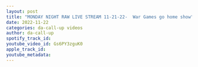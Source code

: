 ```yaml
---
layout: post
title: "MONDAY NIGHT RAW LIVE STREAM 11-21-22-  War Games go home show"
date: 2022-11-22
categories: da-call-up videos
author: da-call-up
spotify_track_id: 
youtube_video_id: Gs6PY3zguK0
apple_track_id: 
youtube_metadata: 
---
```

